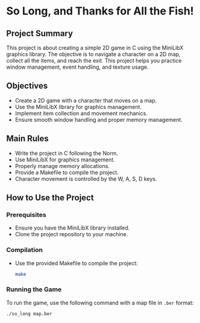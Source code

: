 # So Long, and Thanks for All the Fish!

## Project Summary
This project is about creating a simple 2D game in C using the MiniLibX graphics library. The objective is to navigate a character on a 2D map, collect all the items, and reach the exit. This project helps you practice window management, event handling, and texture usage.

## Objectives
- Create a 2D game with a character that moves on a map.
- Use the MiniLibX library for graphics management.
- Implement item collection and movement mechanics.
- Ensure smooth window handling and proper memory management.

## Main Rules
- Write the project in C following the Norm.
- Use MiniLibX for graphics management.
- Properly manage memory allocations.
- Provide a Makefile to compile the project.
- Character movement is controlled by the W, A, S, D keys.

## How to Use the Project

### Prerequisites
- Ensure you have the MiniLibX library installed.
- Clone the project repository to your machine.

### Compilation
- Use the provided Makefile to compile the project:
  ```bash
  make
  ```
### Running the Game

To run the game, use the following command with a map file in `.ber` format:
```sh
./so_long map.ber
```